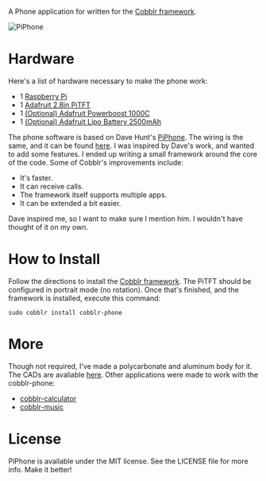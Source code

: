 A Phone application for written for the [Cobblr framework](http://github.com/TheQYD/cobblr).

![PiPhone](https://raw.githubusercontent.com/TheQYD/cobblr/master/photos/cobblr_phone.jpg)

# Hardware
Here's a list of hardware necessary to make the phone work:

 - 1 [Raspberry Pi](https://www.adafruit.com/products/2358)
 - 1 [Adafruit 2.8in PiTFT](https://www.adafruit.com/products/1601)
 - 1 [(Optional) Adafruit Powerboost 1000C](https://www.adafruit.com/products/2465)
 - 1 [(Optional) Adafruit Lipo Battery 2500mAh](https://www.adafruit.com/products/328)
 
The phone software is based on Dave Hunt's [PiPhone](http://www.davidhunt.ie/piphone-a-raspberry-pi-based-smartphone). The wiring is the same, and it can be found [here](https://learn.adafruit.com/piphone-a-raspberry-pi-based-cellphone/pi-setup?view=all). I was inspired by Dave's work, and wanted to add some features. I ended up writing a small framework around the core of the code. Some of Cobblr's improvements include:
 
 - It's faster.
 - It can receive calls.
 - The framework itself supports multiple apps.
 - It can be extended a bit easier.
 
Dave inspired me, so I want to make sure I mention him. I wouldn't have thought of it on my own.

# How to Install

Follow the directions to install the [Cobblr framework](http://github.com/TheQYD/cobblr). The PiTFT should be configured in portrait mode (no rotation). Once that's finished, and the framework is installed, execute this command:

```
sudo cobblr install cobblr-phone
```

# More

Though not required, I've made a polycarbonate and aluminum body for it. The CADs are avaliable [here](https://github.com/TheQYD/CAD/tree/master/cobblr-phone). Other applications were made to work with the cobblr-phone:

- [cobblr-calculator](http://gihub.com/TheQYD/cobblr-calculator)
- [cobblr-music](http://gihub.com/TheQYD/cobblr-calculator)

# License
PiPhone is available under the MIT license. See the LICENSE file for more info. Make it better!

